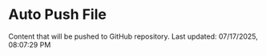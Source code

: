 # Auto Push File

Content that will be pushed to GitHub repository.
Last updated: 07/17/2025, 08:07:29 PM